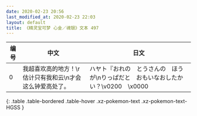 ```yaml
---
date: 2020-02-23 20:56
last_modified_at: 2020-02-23 22:03
layout: default
title: 《精灵宝可梦 心金／魂银》文本 497
---
```

| 编号 | 中文 | 日文 |
| ---- | ---- | ---- |
| 0 | 我超喜欢高的地方！\r估计只有我和云\n才会这么钟爱高处了。 | ハヤト『おれの　とうさんの　ほうが\nりっぱだと　おもいなおしたかい？\v0200　\x0000 |
{: .table .table-bordered .table-hover .xz-pokemon-text .xz-pokemon-text-HGSS }